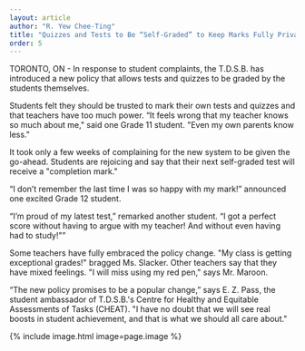 ```yaml
---
layout: article
author: "R. Yew Chee-Ting"
title: "Quizzes and Tests to Be “Self-Graded” to Keep Marks Fully Private and Confidential"
order: 5
---
```

TORONTO, ON - In response to student complaints, the T.D.S.B. has introduced a new policy that allows tests and quizzes to be graded by the students themselves.

Students felt they should be trusted to mark their own tests and quizzes and that teachers have too much power. “It feels wrong that my teacher knows so much about me," said one Grade 11 student.  "Even my own parents know less."

It took only a few weeks of complaining for the new system to be given the go-ahead. Students are rejoicing and say that their next self-graded test will receive a "completion mark."

“I don’t remember the last time I was so happy with my mark!” announced one excited Grade 12 student.

“I’m proud of my latest test,” remarked another student. “I got a perfect score without having to argue with my teacher!  And without even having had to study!"”

Some teachers have fully embraced the policy change.  "My class is getting exceptional grades!" bragged Ms. Slacker.  Other teachers say that they have mixed feelings.  "I will miss using my red pen," says Mr. Maroon.

“The new policy promises to be a popular change,” says E. Z. Pass, the student ambassador of T.D.S.B.'s Centre for Healthy and Equitable Assessments of Tasks (CHEAT). "I have no doubt that we will see real boosts in student achievement, and that is what we should all care about."

{% include image.html image=page.image %}



